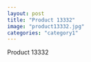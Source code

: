 ```yaml
---
layout: post
title: "Product 13332"
image: "product13332.jpg"
categories: "category1"
---
```

Product 13332
